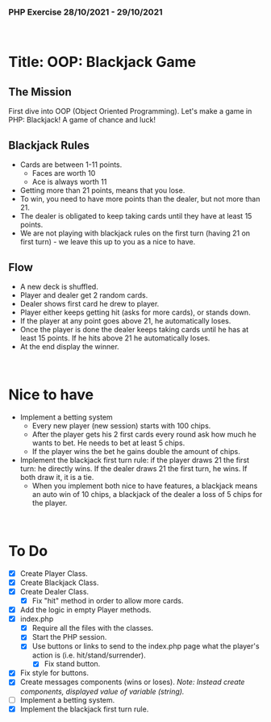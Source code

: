 ### PHP Exercise 28/10/2021 - 29/10/2021
<br/>

# Title: OOP: Blackjack Game

## The Mission
First dive into OOP (Object Oriented Programming). Let's make a game in PHP: Blackjack! A game of chance and luck!

## Blackjack Rules
- Cards are between 1-11 points.
    - Faces are worth 10
    - Ace is always worth 11
- Getting more than 21 points, means that you lose.
- To win, you need to have more points than the dealer, but not more than 21.
- The dealer is obligated to keep taking cards until they have at least 15 points.
- We are not playing with blackjack rules on the first turn (having 21 on first turn) - we leave this up to you as a nice to have.

## Flow
  - A new deck is shuffled.
  - Player and dealer get 2 random cards.
  - Dealer shows first card he drew to player.
  - Player either keeps getting hit (asks for more cards), or stands down.
  - If the player at any point goes above 21, he automatically loses.
  - Once the player is done the dealer keeps taking cards until he has at least 15 points. If he hits above 21 he automatically loses.
  - At the end display the winner.

<br/>
    
# Nice to have
- Implement a betting system
    - Every new player (new session) starts with 100 chips.
    - After the player gets his 2 first cards every round ask how much he wants to bet. He needs to bet at least 5 chips. 
     - If the player wins the bet he gains double the amount of chips.
- Implement the blackjack first turn rule: if the player draws 21 the first turn: he directly wins. If the dealer draws 21 the first turn, he wins. If both draw it, it is a tie. 
    - When you implement both nice to have features, a blackjack means an auto win of 10 chips, a blackjack of the dealer a loss of 5 chips for the player.

<br/>

# To Do

- [x] Create Player Class.
- [x] Create Blackjack Class.
- [x] Create Dealer Class.
    - [x] Fix "hit" method in order to allow more cards.
- [x] Add the logic in empty Player methods.
- [x] index.php 
    - [x] Require all the files with the classes.
    - [x] Start the PHP session.
    - [x] Use buttons or links to send to the index.php page what the player's action is (i.e. hit/stand/surrender).
        - [x] Fix stand button.
- [x] Fix style for buttons.
- [x] Create messages components (wins or loses).
    <i>Note: Instead create components, displayed value of variable (string).</i>
- [ ] Implement a betting system.
- [x] Implement the blackjack first turn rule.
